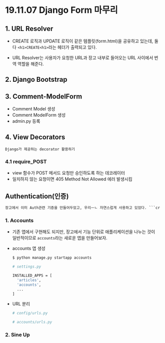 # 19.11.07 Django Form 마무리

## 1. URL Resolver

- CREATE 로직과 UPDATE 로직이 같은 템플릿(form.html)을 공유하고 있는데, 둘 다 ```<h1>CREATE<h1>```라는 헤더가 출력되고 있다.

- URL Resolver는 사용자가 요청한 URL과 장고 내부로 들어오는 URL 사이에서 번역 역할을 해준다.

  

## 2. Django Bootstrap



## 3. Comment-ModelForm

- Comment Model 생성
- Comment ModelForm 생성
- admin.py 등록

## 4. View Decorators

```
Django가 제공하는 decorator 활용하기
```

### 4.1 require_POST

- view 함수가 POST 메서드 요청만 승인하도록 하는 데코레이터
- 일치하지 않는 요청이면 405 Method Not Allowed 에러 발생시킴

## Authentication(인증)

```markdown
장고에서 이미 Auth관련 기증을 만들어두었고, 우리ㅡㄴ 자연스럽게 사용하고 있었다. ```createsuperuser```를 통해 계정도 만들었고, Admin 페이지에서 로그인 기능도 사용하고 있었다.
```

### 1. Accounts

- 기존 앱에서 구현해도 되지만, 장고에서 기능 단위로 애플리케이션을 나누는 것이 일반적이므로 ```accounts```라는 새로운 앱을 만들어보자.

- accounts 앱 생성

  ```bash
  $ python manage.py startapp accounts
  ```

  ```bash
  # settings.py
  
  INSTALLED_APPS = [
  	'articles',
  	'accounts',
  	...
  ]
  ```

- URL 분리

  ```python
  # config/urls.py
  
  # accounts/urls.py
  ```

### 2. Sine Up

